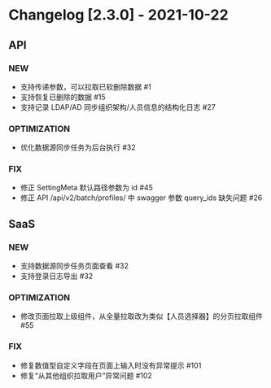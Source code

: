 <!-- generated by script, do not modify it manually -->
# Changelog [2.3.0] - 2021-10-22

## API

### NEW

- 支持传递参数，可以拉取已软删除数据 #1
- 支持恢复已删除的数据 #15
- 支持记录 LDAP/AD 同步组织架构/人员信息的结构化日志 #27

### OPTIMIZATION

- 优化数据源同步任务为后台执行 #32

### FIX

- 修正 SettingMeta 默认路径参数为 id #45
- 修正 API /api/v2/batch/profiles/ 中 swagger 参数 query_ids 缺失问题 #26

## SaaS

### NEW

- 支持数据源同步任务页面查看 #32
- 支持登录日志导出 #32

### OPTIMIZATION

- 修改页面拉取上级组件，从全量拉取改为类似【人员选择器】的分页拉取组件 #55

### FIX

- 修复数值型自定义字段在页面上输入时没有异常提示 #101
- 修复“从其他组织拉取用户”异常问题 #102
